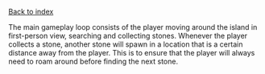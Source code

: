 [Back to index](Soundgarden_Documentation.md)


The main gameplay loop consists of the player moving around the island in first-person view, searching and collecting stones. Whenever the player collects a stone, another stone will spawn in a location that is a certain distance away from the player. This is to ensure that the player will always need to roam around before finding the next stone.
